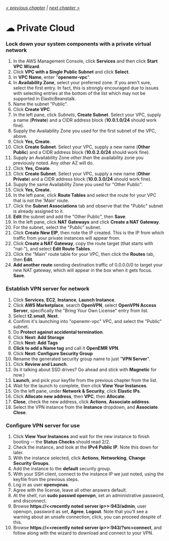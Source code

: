 _[< previous chapter](01-Getting-Started.md) | [next chapter >](03-Network-File-System.md)_

# ☁ Private Cloud

### Lock down your system components with a private virtual network

1. In the AWS Management Console, click **Services** and then click **Start VPC Wizard**.
2. Click **VPC with a Single Public Subnet** and click **Select**.
3. In **VPC Name**, enter "**openemr-vpc**".
4. In **Availability Zone**, select your preferred zone. If you aren't sure, select the first entry. In fact, this is strongly encouraged due to issues with selecting entries at the bottom of the list which may not be supported in ElasticBeanstalk.
5. Name the subnet "Public".
6. Click **Create VPC**.
7. In the left pane, click *Subnets*, **Create Subnet**. Select your VPC, supply a name (**Private**) and a CIDR address block (**10.0.1.0/24** should work fine).
8. Supply the Availability Zone you used for the first subnet of the VPC, above.
9. Click **Yes, Create**.
10. Click **Create Subnet**. Select your VPC, supply a new name (**Other Public**) and a CIDR address block (**10.0.2.0/24** should work fine).
11. Supply an Availability Zone *other than* the availability zone you previously noted. Any other AZ will do.
12. Click **Yes, Create**.
13. Click **Create Subnet**. Select your VPC, supply a new name (**Other Private**) and a CIDR address block (**10.0.3.0/24** should work fine).
14. Supply the same Availability Zone you used for "Other Public".
15. Click **Yes, Create**.
16. In the left pane, click **Route Tables** and select the route for your VPC that is not the 'Main' route.
17. Click the **Subnet Associations** tab and observe that the "Public" subnet is already assigned to it.
18. **Edit** the subnet and add the "Other Public", then **Save**.
16. In the left pane, click **NAT Gateways** and click **Create a NAT Gateway**.
17. For the subnet, select the "Public" subnet.
18. Click **Create New EIP**, then note the IP created. This is the IP from which traffic from your private instances will appear from.
19. Click **Create a NAT Gateway**, copy the route target (that starts with "nat-"), and select **Edit Route Tables**.
20. Click the "Main" route table for your VPC, then click the **Routes** tab, then **Edit**.
21. **Add another route** sending destination traffic of 0.0.0.0/0 to target your new NAT gateway, which will appear in the box when it gets focus. **Save**.

### Establish VPN server for network

1. Click **Services**, **EC2**, **Instance**, **Launch Instance**.
2. Click **AWS Marketplace**, search **OpenVPN**, select **OpenVPN Access Server**, specifically the "Bring Your Own License" entry from list.
3. Select **t2.small**, **Next**.
4. Confirm it's launching into "openemr-vpc" VPC, and select the "Public" subnet.
5. Do **Protect against accidental termination**.
6. Click **Next: Add Storage**
7. Click **Next: Add Tags**
8. **Click to add a Name tag** and call it **OpenEMR VPN**.
9. Click **Next: Configure Security Group**
10. Rename the generated security group name to just "**VPN Server**".
11. Click **Review and Launch**.
12. (Is it talking about SSD drives? Go ahead and stick with **Magnetic** for now.)
13. **Launch**, and pick your keyfile from the previous chapter from the list.
14. Wait for the launch to complete, then click **View Your Instances**.
15. On the left pane, under **Network & Security**, click **Elastic IPs**.
16. Click **Allocate new address**, then **VPC**, then **Allocate**.
17. **Close**, check the new address, click **Actions**, **Associate address**.
18. Select the VPN instance from the **Instance** dropdown, and **Associate**. **Close**.

### Configure VPN server for use

1. Click **View Your Instances** and wait for the new instance to finish booting -- the **Status Checks** should read 2/2.
2. Check the instance, and look at the **IPv4 Public IP**. Note this down for later.
3. With the instance selected, click **Actions**, **Networking**, **Change Security Groups**.
4. Add the instance to the **default** security group.
5. With your SSH client, connect to the instance IP we just noted, using the keyfile from the previous steps.
6. Log in as user **openvpnas**.
7. Agree with the license, leave all other answers default.
8. At the shell, run **sudo passwd openvpn**, set an administrative password, and disconnect.
9. Browse **https://&lt;&lt;recently noted server ip&gt;&gt;:943/admin**, user openvpn, password as set, **Agree**, **Logout**. Note that you'll see a warning about an unsafe connection, click, you can proceed despite of this.
10. Browse **https://&lt;&lt;recently noted server ip&gt;&gt;:943/?src=connect**, and follow along with the wizard to download and connect to your VPN.
